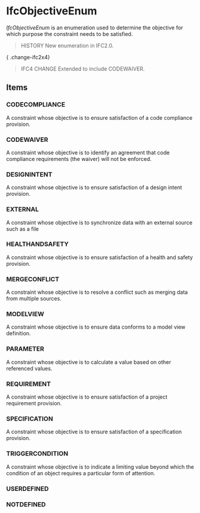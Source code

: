 # IfcObjectiveEnum

_IfcObjectiveEnum_ is an enumeration used to determine the objective for which purpose the constraint needs to be satisfied.
<!-- end of short definition -->

> HISTORY New enumeration in IFC2.0.

{ .change-ifc2x4}
> IFC4 CHANGE Extended to include CODEWAIVER.

## Items

### CODECOMPLIANCE
A constraint whose objective is to ensure satisfaction of a code compliance provision.

### CODEWAIVER
A constraint whose objective is to identify an agreement that code compliance requirements (the waiver) will not be enforced.

### DESIGNINTENT
A constraint whose objective is to ensure satisfaction of a design intent provision.

### EXTERNAL
A constraint whose objective is to synchronize data with an external source such as a file

### HEALTHANDSAFETY
A constraint whose objective is to ensure satisfaction of a health and safety provision.

### MERGECONFLICT
A constraint whose objective is to resolve a conflict such as merging data from multiple sources.

### MODELVIEW
A constraint whose objective is to ensure data conforms to a model view definition.

### PARAMETER
A constraint whose objective is to calculate a value based on other referenced values.

### REQUIREMENT
A constraint whose objective is to ensure satisfaction of a project requirement provision.

### SPECIFICATION
A constraint whose objective is to ensure satisfaction of a specification provision.

### TRIGGERCONDITION
A constraint whose objective is to indicate a limiting value beyond which the condition of an object requires a particular form of attention.

### USERDEFINED


### NOTDEFINED

